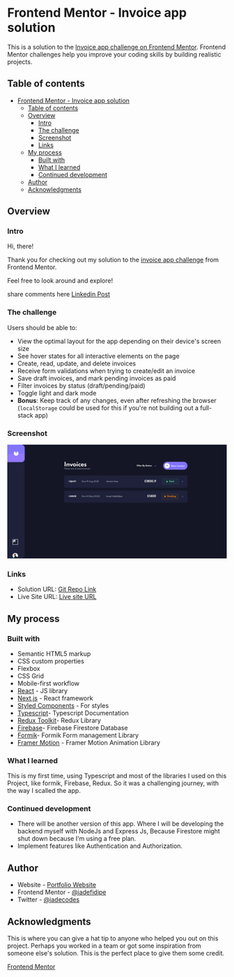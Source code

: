 # Frontend Mentor - Invoice app solution

This is a solution to the [Invoice app challenge on Frontend Mentor](https://www.frontendmentor.io/challenges/invoice-app-i7KaLTQjl). Frontend Mentor challenges help you improve your coding skills by building realistic projects.

## Table of contents

- [Frontend Mentor - Invoice app solution](#frontend-mentor---invoice-app-solution)
  - [Table of contents](#table-of-contents)
  - [Overview](#overview)
    - [Intro](#intro)
    - [The challenge](#the-challenge)
    - [Screenshot](#screenshot)
    - [Links](#links)
  - [My process](#my-process)
    - [Built with](#built-with)
    - [What I learned](#what-i-learned)
    - [Continued development](#continued-development)
  - [Author](#author)
  - [Acknowledgments](#acknowledgments)
## Overview

### Intro
 Hi, there!
 
 Thank you for checking out my solution to the  [invoice app challenge](https://invoice-crud.netlify.app/) from Frontend Mentor.

Feel free to look around and explore! 

share comments here [Linkedin Post](https://www.linkedin.com/posts/iadefidipe_invoices-0-frontend-mentor-activity-6921833013764890625-sK3A?utm_source=linkedin_share&utm_medium=member_desktop_web)

### The challenge

Users should be able to:

- View the optimal layout for the app depending on their device's screen size
- See hover states for all interactive elements on the page
- Create, read, update, and delete invoices
- Receive form validations when trying to create/edit an invoice
- Save draft invoices, and mark pending invoices as paid
- Filter invoices by status (draft/pending/paid)
- Toggle light and dark mode
- **Bonus**: Keep track of any changes, even after refreshing the browser (`localStorage` could be used for this if you're not building out a full-stack app)

### Screenshot

![](./public/invoice-app-pg.png)

### Links

- Solution URL: [Git Repo Link](https://github.com/iadefidipe/invoice-app)
- Live Site URL: [Live site URL ](https://invoice-crud.netlify.app/)

## My process

### Built with

- Semantic HTML5 markup
- CSS custom properties
- Flexbox
- CSS Grid
- Mobile-first workflow
- [React](https://reactjs.org/) - JS library
- [Next.js](https://nextjs.org/) - React framework
- [Styled Components](https://styled-components.com/) - For styles
- [Typescript](https://www.typescriptlang.org/)- Typescript Documentation
- [Redux Toolkit](https://redux-toolkit.js.org/)- Redux Library
- [Firebase](https://firebase.google.com/)- Firebase Firestore Database
- [Formik](https://formik.org/docs/overview)- Formik Form management Library
- [Framer Motion](https://www.framer.com/docs/) - Framer Motion Animation Library


### What I learned

This is my first time, using Typescript and most of the libraries I used on this Project, like formik, Firebase, Redux. So it was a challenging journey, with the way I scalled the app.



### Continued development

- There will be another version of this app. Where I will be developing the backend myself with NodeJs and Express Js, Because Firestore might shut down because I'm using a free plan.
- Implement features like Authentication and Authorization.

<!-- ### Useful resources

- [Example resource 1](https://www.example.com) - This helped me for XYZ reason. I really liked this pattern and will use it going forward.
- [Example resource 2](https://www.example.com) - This is an amazing article which helped me finally understand XYZ. I'd recommend it to anyone still learning this concept. -->



## Author

- Website - [Portfolio Website](https://iadefidipe.netlify.app/)
- Frontend Mentor - [@iadefidipe](https://www.frontendmentor.io/profile/iadefidipe)
- Twitter - [@iadecodes](https://www.twitter.com/iadecodes)



## Acknowledgments

This is where you can give a hat tip to anyone who helped you out on this project. Perhaps you worked in a team or got some inspiration from someone else's solution. This is the perfect place to give them some credit.

[Frontend Mentor](https://www.frontendmentor.io/)
